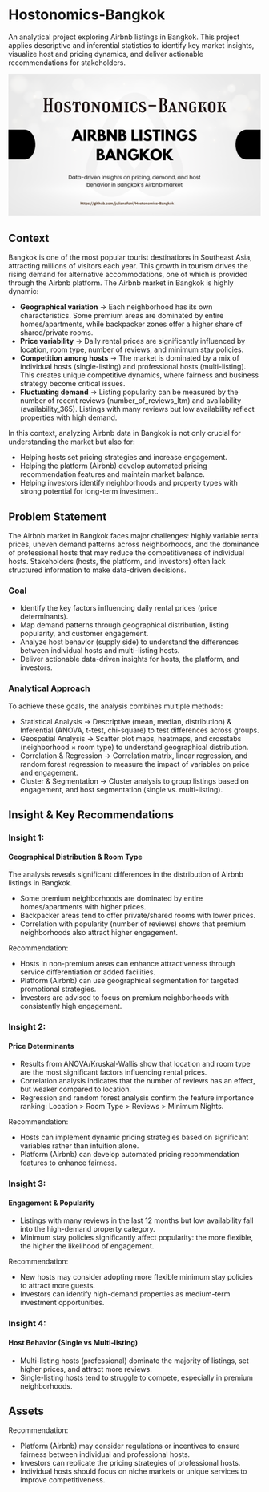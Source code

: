 # Hostonomics-Bangkok
An analytical project exploring Airbnb listings in Bangkok. This project applies descriptive and inferential statistics to identify key market insights, visualize host and pricing dynamics, and deliver actionable recommendations for stakeholders.

![Hostonomics Bangkok Cover](Hostonomic-bangkok.png)

## Context
Bangkok is one of the most popular tourist destinations in Southeast Asia, attracting millions of visitors each year. This growth in tourism drives the rising demand for alternative accommodations, one of which is provided through the Airbnb platform. The Airbnb market in Bangkok is highly dynamic:
 - **Geographical variation** → Each neighborhood has its own characteristics. Some premium areas are dominated by entire homes/apartments, while backpacker zones offer a higher share of shared/private rooms.
 - **Price variability** → Daily rental prices are significantly influenced by location, room type, number of reviews, and minimum stay policies.
 - **Competition among hosts** → The market is dominated by a mix of individual hosts (single-listing) and professional hosts (multi-listing). This creates unique competitive dynamics, where fairness and business strategy become critical issues.
 - **Fluctuating demand** → Listing popularity can be measured by the number of recent reviews (number_of_reviews_ltm) and availability (availability_365). Listings with many reviews but low availability reflect properties with high demand.

In this context, analyzing Airbnb data in Bangkok is not only crucial for understanding the market but also for:
-	Helping hosts set pricing strategies and increase engagement.
-	Helping the platform (Airbnb) develop automated pricing recommendation features and maintain market balance.
-	Helping investors identify neighborhoods and property types with strong potential for long-term investment.

## Problem Statement
The Airbnb market in Bangkok faces major challenges: highly variable rental prices, uneven demand patterns across neighborhoods, and the dominance of professional hosts that may reduce the competitiveness of individual hosts. Stakeholders (hosts, the platform, and investors) often lack structured information to make data-driven decisions.

### Goal
-	Identify the key factors influencing daily rental prices (price determinants).
-	Map demand patterns through geographical distribution, listing popularity, and customer engagement.
-	Analyze host behavior (supply side) to understand the differences between individual hosts and multi-listing hosts.
-	Deliver actionable data-driven insights for hosts, the platform, and investors.

### Analytical Approach
To achieve these goals, the analysis combines multiple methods:
- Statistical Analysis → Descriptive (mean, median, distribution) & Inferential (ANOVA, t-test, chi-square) to test differences across groups.
- Geospatial Analysis → Scatter plot maps, heatmaps, and crosstabs (neighborhood × room type) to understand geographical distribution.
- Correlation & Regression → Correlation matrix, linear regression, and random forest regression to measure the impact of variables on price and engagement.
- Cluster & Segmentation → Cluster analysis to group listings based on engagement, and host segmentation (single vs. multi-listing).

## Insight & Key Recommendations
### Insight 1: 
#### Geographical Distribution & Room Type
The analysis reveals significant differences in the distribution of Airbnb listings in Bangkok.
- Some premium neighborhoods are dominated by entire homes/apartments with higher prices.
- Backpacker areas tend to offer private/shared rooms with lower prices.
- Correlation with popularity (number of reviews) shows that premium neighborhoods also attract higher engagement.

Recommendation:
- Hosts in non-premium areas can enhance attractiveness through service differentiation or added facilities.
- Platform (Airbnb) can use geographical segmentation for targeted promotional strategies.
- Investors are advised to focus on premium neighborhoods with consistently high engagement.

### Insight 2:
#### Price Determinants
- Results from ANOVA/Kruskal-Wallis show that location and room type are the most significant factors influencing rental prices.
- Correlation analysis indicates that the number of reviews has an effect, but weaker compared to location.
- Regression and random forest analysis confirm the feature importance ranking: Location > Room Type > Reviews > Minimum Nights.
  
Recommendation:
- Hosts can implement dynamic pricing strategies based on significant variables rather than intuition alone.
- Platform (Airbnb) can develop automated pricing recommendation features to enhance fairness.

### Insight 3:
#### Engagement & Popularity
- Listings with many reviews in the last 12 months but low availability fall into the high-demand property category.
- Minimum stay policies significantly affect popularity: the more flexible, the higher the likelihood of engagement.

Recommendation:
- New hosts may consider adopting more flexible minimum stay policies to attract more guests.
- Investors can identify high-demand properties as medium-term investment opportunities.

### Insight 4:
#### Host Behavior (Single vs Multi-listing)
- Multi-listing hosts (professional) dominate the majority of listings, set higher prices, and attract more reviews.
- Single-listing hosts tend to struggle to compete, especially in premium neighborhoods.

## Assets

Recommendation:
- Platform (Airbnb) may consider regulations or incentives to ensure fairness between individual and professional hosts.
- Investors can replicate the pricing strategies of professional hosts.
- Individual hosts should focus on niche markets or unique services to improve competitiveness. 
